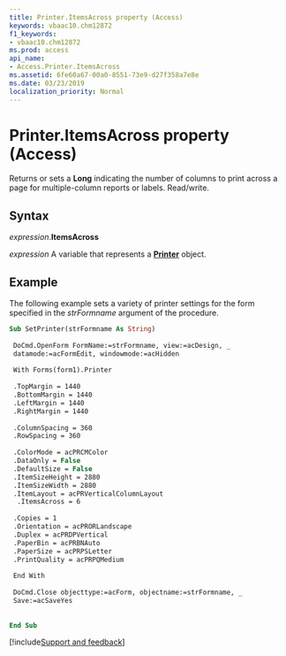 ```yaml
---
title: Printer.ItemsAcross property (Access)
keywords: vbaac10.chm12872
f1_keywords:
- vbaac10.chm12872
ms.prod: access
api_name:
- Access.Printer.ItemsAcross
ms.assetid: 6fe60a67-00a0-8551-73e9-d27f358a7e8e
ms.date: 03/23/2019
localization_priority: Normal
---
```



# Printer.ItemsAcross property (Access)

Returns or sets a **Long** indicating the number of columns to print across a page for multiple-column reports or labels. Read/write.


## Syntax

_expression_.**ItemsAcross**

_expression_ A variable that represents a **[Printer](Access.Printer.md)** object.


## Example

The following example sets a variety of printer settings for the form specified in the _strFormname_ argument of the procedure.

```vb
Sub SetPrinter(strFormname As String) 
 
 DoCmd.OpenForm FormName:=strFormname, view:=acDesign, _ 
 datamode:=acFormEdit, windowmode:=acHidden 
 
 With Forms(form1).Printer 
 
 .TopMargin = 1440 
 .BottomMargin = 1440 
 .LeftMargin = 1440 
 .RightMargin = 1440 
 
 .ColumnSpacing = 360 
 .RowSpacing = 360 
 
 .ColorMode = acPRCMColor 
 .DataOnly = False 
 .DefaultSize = False 
 .ItemSizeHeight = 2880 
 .ItemSizeWidth = 2880 
 .ItemLayout = acPRVerticalColumnLayout 
  .ItemsAcross = 6 
 
 .Copies = 1 
 .Orientation = acPRORLandscape 
 .Duplex = acPRDPVertical 
 .PaperBin = acPRBNAuto 
 .PaperSize = acPRPSLetter 
 .PrintQuality = acPRPQMedium 
 
 End With 
 
 DoCmd.Close objecttype:=acForm, objectname:=strFormname, _ 
 Save:=acSaveYes 
 
 
End Sub
```



[!include[Support and feedback](~/includes/feedback-boilerplate.md)]